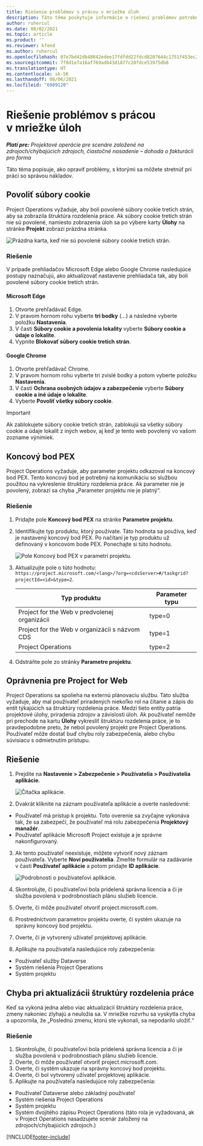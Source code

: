 ```yaml
---
title: Riešenie problémov s prácou v mriežke úloh
description: Táto téma poskytuje informácie o riešení problémov potrebných pri práci v mriežke úloh.
author: ruhercul
ms.date: 08/02/2021
ms.topic: article
ms.product: ''
ms.reviewer: kfend
ms.author: ruhercul
ms.openlocfilehash: 07e7bd42db48842edee17fdfdd22fdcd8207644c1751f453ec29c3194aac625e
ms.sourcegitcommit: 7f8d1e7a16af769adb43d1877c28fdce53975db8
ms.translationtype: HT
ms.contentlocale: sk-SK
ms.lasthandoff: 08/06/2021
ms.locfileid: "6989120"
---
```

# <a name="troubleshoot-working-in-the-task-grid"></a>Riešenie problémov s prácou v mriežke úloh 

_**Platí pre:** Projektové operácie pre scenáre založené na zdrojoch/chýbajúcich zdrojoch, čiastočné nasadenie – dohoda o fakturácii pro forma_

Táto téma popisuje, ako opraviť problémy, s ktorými sa môžete stretnúť pri práci so správou nákladov.

## <a name="enable-cookies"></a>Povoliť súbory cookie

Project Operations vyžaduje, aby boli povolené súbory cookie tretích strán, aby sa zobrazila štruktúra rozdelenia práce. Ak súbory cookie tretích strán nie sú povolené, namiesto zobrazenia úloh sa po výbere karty **Úlohy** na stránke **Projekt** zobrazí prázdna stránka.

![Prázdna karta, keď nie sú povolené súbory cookie tretích strán.](media/blankschedule.png)


### <a name="workaround"></a>Riešenie
V prípade prehliadačov Microsoft Edge alebo Google Chrome nasledujúce postupy naznačujú, ako aktualizovať nastavenie prehliadača tak, aby boli povolené súbory cookie tretích strán.

#### <a name="microsoft-edge"></a>Microsoft Edge

1. Otvorte prehľadávač Edge.
2. V pravom hornom rohu vyberte **tri bodky** (...) a následne vyberte položku **Nastavenia**.
3. V časti **Súbory cookie a povolenia lokality** vyberte **Súbory cookie a údaje o lokalite**.
4. Vypnite **Blokovať súbory cookie tretích strán**.

#### <a name="google-chrome"></a>Google Chrome

1. Otvorte prehľadávač Chrome.
2. V pravom hornom rohu vyberte tri zvislé bodky a potom vyberte položku **Nastavenia**.
3. V časti **Ochrana osobných údajov a zabezpečenie** vyberte **Súbory cookie a iné údaje o lokalite**.
4. Vyberte **Povoliť všetky súbory cookie**.

> [!IMPORTANT]
> Ak zablokujete súbory cookie tretích strán, zablokujú sa všetky súbory cookie a údaje lokalít z iných webov, aj keď je tento web povolený vo vašom zozname výnimiek.

## <a name="pex-endpoint"></a>Koncový bod PEX

Project Operations vyžaduje, aby parameter projektu odkazoval na koncový bod PEX. Tento koncový bod je potrebný na komunikáciu so službou použitou na vykreslenie štruktúry rozdelenia práce. Ak parameter nie je povolený, zobrazí sa chyba „Parameter projektu nie je platný“. 

### <a name="workaround"></a>Riešenie

1. Pridajte pole **Koncový bod PEX** na stránke **Parametre projektu**.
2. Identifikujte typ produktu, ktorý používate. Táto hodnota sa používa, keď je nastavený koncový bod PEX. Po načítaní je typ produktu už definovaný v koncovom bode PEX. Ponechajte si túto hodnotu. 
   
    ![Pole Koncový bod PEX v parametri projektu.](media/pex-endpoint.png)

3. Aktualizujte pole o túto hodnotu: `https://project.microsoft.com/<lang>/?org=<cdsServer>#/taskgrid?projectId=<id>&type=2`.

   
   | Typ produktu                         | Parameter typu |
   |--------------------------------------|----------------|
   | Project for the Web v predvolenej organizácii   | type=0         |
   | Project for the Web v organizácii s názvom CDS | type=1         |
   | Project Operations                   | type=2         |
   
4. Odstráňte pole zo stránky **Parametre projektu**.

## <a name="privileges-for-project-for-the-web"></a>Oprávnenia pre Project for Web

Project Operations sa spolieha na externú plánovaciu službu. Táto služba vyžaduje, aby mal používateľ priradených niekoľko rol na čítanie a zápis do entít týkajúcich sa štruktúry rozdelenia práce. Medzi tieto entity patria projektové úlohy, priradenia zdrojov a závislosti úloh. Ak používateľ nemôže pri prechode na kartu **Úlohy** vykresliť štruktúru rozdelenia práce, je to pravdepodobne preto, že nebol povolený projekt pre Project Operations. Používateľ môže dostať buď chybu roly zabezpečenia, alebo chybu súvisiacu s odmietnutím prístupu.


## <a name="workaround"></a>Riešenie

1. Prejdite na **Nastavenie > Zabezpečenie > Používatelia > Používatelia aplikácie**.  

   ![Čítačka aplikácie.](media/applicationuser.jpg)
   
2. Dvakrát kliknite na záznam používateľa aplikácie a overte nasledovné:

 - Používateľ má prístup k projektu. Toto overenie sa zvyčajne vykonáva tak, že sa zabezpečí, že používateľ má rolu zabezpečenia **Projektový manažér**.
 - Používateľ aplikácie Microsoft Project existuje a je správne nakonfigurovaný.
 
3. Ak tento používateľ neexistuje, môžete vytvoriť nový záznam používateľa. Vyberte **Noví používatelia**. Zmeňte formulár na zadávanie v časti **Používateľ aplikácie** a potom pridajte **ID aplikácie**.

   ![Podrobnosti o používateľovi aplikácie.](media/applicationuserdetails.jpg)

4. Skontrolujte, či používateľovi bola pridelená správna licencia a či je služba povolená v podrobnostiach plánu služieb licencie.
5. Overte, či môže používateľ otvoriť project.microsoft.com.
6. Prostredníctvom parametrov projektu overte, či systém ukazuje na správny koncový bod projektu.
7. Overte, či je vytvorený užívateľ projektovej aplikácie.
8. Aplikujte na používateľa nasledujúce roly zabezpečenia:

  - Používateľ služby Dataverse
  - Systém riešenia Project Operations
  - Systém projektu

## <a name="error-when-updating-the-work-breakdown-structure"></a>Chyba pri aktualizácii štruktúry rozdelenia práce

Keď sa vykoná jedna alebo viac aktualizácií štruktúry rozdelenia práce, zmeny nakoniec zlyhajú a neuložia sa. V mriežke rozvrhu sa vyskytla chyba a upozornila, že „Poslednú zmenu, ktorú ste vykonali, sa nepodarilo uložiť.“

### <a name="workaround"></a>Riešenie

1. Skontrolujte, či používateľovi bola pridelená správna licencia a či je služba povolená v podrobnostiach plánu služieb licencie.
2. Overte, či môže používateľ otvoriť project.microsoft.com.
3. Overte, či systém ukazuje na správny koncový bod projektu.
4. Overte, či bol vytvorený užívateľ projektovej aplikácie.
5. Aplikujte na používateľa nasledujúce roly zabezpečenia:
  
  - Používateľ Dataverse alebo základný používateľ
  - Systém riešenia Project Operations
  - Systém projektu
  - Systém dvojitého zápisu Project Operations (táto rola je vyžadovaná, ak v Project Operations nasadzujete scenár založený na zdrojoch/chýbajúcich zdrojoch.)


[!INCLUDE[footer-include](../includes/footer-banner.md)]
